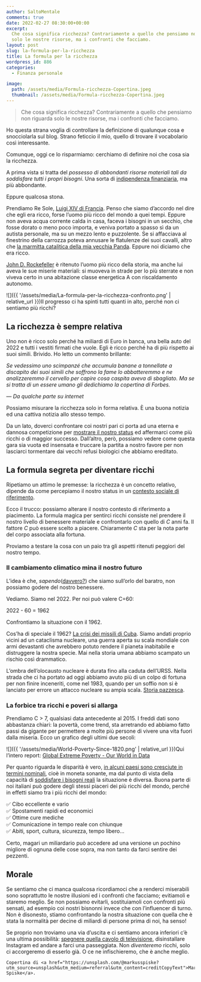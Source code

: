 ```yaml
---
author: SaltoMentale
comments: true
date: 2022-02-27 08:30:00+00:00
excerpt:
  Che cosa significa ricchezza? Contrariamente a quello che pensiamo non riguarda
  solo le nostre risorse, ma i confronti che facciamo.
layout: post
slug: la-formula-per-la-ricchezza
title: La formula per la ricchezza
wordpress_id: 886
categories:
  - Finanza personale

image:
  path: /assets/media/Formula-ricchezza-Copertina.jpeg
  thumbnail: /assets/media/Formula-ricchezza-Copertina.jpeg
---
```


> Che cosa significa ricchezza? Contrariamente a quello che pensiamo non riguarda solo le nostre risorse, ma i confronti che facciamo.


Ho questa strana voglia di controllare la definizione di qualunque cosa e snocciolarla sul blog. Strano feticcio il mio, quello di trovare il vocabolario così interessante.

Comunque, oggi ce lo risparmiamo: cerchiamo di definire noi che cosa sia la ricchezza.

A prima vista si tratta del _possesso di abbondanti risorse materiali tali da soddisfare tutti i propri bisogni_. Una sorta di [indipendenza finanziaria](/indipendenza-finanziaria/), ma più abbondante.

Eppure qualcosa stona.

Prendiamo Re Sole, [Luigi XIV di Francia](https://it.wikipedia.org/wiki/Luigi_XIV_di_Francia). Penso che siamo d’accordo nel dire che egli era ricco, forse l’uomo più ricco del mondo a quei tempi. Eppure non aveva acqua corrente calda in casa, faceva i bisogni in un secchio, che fosse dorato o meno poco importa, e veniva portato a spasso sì da un autista personale, ma su un mezzo lento e puzzolente. Se si affacciava al finestrino della carrozza poteva annusare le flatulenze dei suoi cavalli, altro che [la marmitta catalitica della mia vecchia Panda](/adattamento-edonistico/). Eppure noi diciamo che era ricco.

[John D. Rockefeller](https://en.wikipedia.org/wiki/John_D._Rockefeller) è ritenuto l’uomo più ricco della storia, ma anche lui aveva le sue miserie materiali: si muoveva in strade per lo più sterrate e non viveva certo in una abitazione classe energetica A con riscaldamento autonomo.

![]({{ '/assets/media/La-formula-per-la-ricchezza-confronto.png' | relative_url }})Il progresso ci ha spinti tutti quanti in alto, perché non ci sentiamo più ricchi?

## **La ricchezza è sempre relativa**

Uno non è ricco solo perché ha miliardi di Euro in banca, una bella auto del 2022 e tutti i vestiti firmati che vuole. Egli è ricco perché ha di più rispetto ai suoi simili. Brivido. Ho letto un commento brillante:

_Se vedessimo uno scimpanzé che accumula banane a tonnellate a discapito dei suoi simili che soffrono la fame lo abbatteremmo e ne analizzeremmo il cervello per capire cosa caspita aveva di sbagliato. Ma se si tratta di un essere umano gli dedichiamo la copertina di Forbes._

_— Da qualche parte su internet_

Possiamo misurare la ricchezza solo in forma relativa. È una buona notizia ed una cattiva notizia allo stesso tempo.

Da un lato, doverci confrontare coi nostri pari ci porta ad una eterna e dannosa competizione per [mostrare il nostro status](/il-costo-dello-status/) ed affermarci come più ricchi o di maggior successo. Dall’altro, però, possiamo vedere come questa gara sia vuota ed insensata e truccare la partita a nostro favore per non lasciarci tormentare dai vecchi refusi biologici che abbiamo ereditato.

## **La formula segreta per diventare ricchi**

Ripetiamo un attimo le premesse: la ricchezza è un concetto relativo, dipende da come percepiamo il nostro status in un [contesto sociale di riferimento](/il-giusto-lo-sbagliato-ed-il-contesto-sociale/).

Ecco il trucco: possiamo alterare il nostro contesto di riferimento a piacimento. La formula magica per sentirci ricchi consiste nel prendere il nostro livello di benessere materiale e confrontarlo con quello di _C_ anni fa. Il fattore _C_ può essere scelto a piacere. Chiaramente _C_ sta per la nota parte del corpo associata alla fortuna.

Proviamo a testare la cosa con un paio tra gli aspetti ritenuti peggiori del nostro tempo.

### **Il cambiamento climatico mina il nostro futuro**

L’idea è che, _sapendo_([davvero?](/tipi-di-sapere/)) che siamo sull’orlo del baratro, non possiamo godere del nostro benessere.

Vediamo. Siamo nel 2022. Per noi può valere C=60:

2022 - 60 = 1962

Confrontiamo la situazione con il 1962.

Cos’ha di speciale il 1962? [La crisi dei missili di Cuba](https://it.wikipedia.org/wiki/Crisi_dei_missili_di_Cuba). Siamo andati proprio vicini ad un cataclisma nucleare, una guerra aperta su scala mondiale con armi devastanti che avrebbero potuto rendere il pianeta inabitabile e distruggere la nostra specie. Mai nella storia umana abbiamo scampato un rischio così drammatico.

L’ombra dell’olocausto nucleare è durata fino alla caduta dell’URSS. Nella strada che ci ha portato ad oggi abbiamo avuto più di un colpo di fortuna per non finire inceneriti, come nel 1983, quando per un soffio non si è lanciato per errore un attacco nucleare su ampia scala. [Storia pazzesca](https://www.warhistoryonline.com/cold-war/man-saved-world-nuclear-destruction.html?chrome=1).

### **La forbice tra ricchi e poveri si allarga**

Prendiamo C > 7, qualsiasi data antecedente al 2015. I freddi dati sono abbastanza chiari: la povertà, come trend, sta arretrando ed abbiamo fatto passi da gigante per permettere a molte più persone di vivere una vita fuori dalla miseria. Ecco un grafico degli ultimi due secoli:

![]({{ '/assets/media/World-Poverty-Since-1820.png' | relative_url }})Qui l’intero report: [Global Extreme Poverty - Our World in Data](https://ourworldindata.org/extreme-poverty)

Per quanto riguarda le disparità è vero, [in alcuni paesi sono cresciute in termini nominali](https://ourworldindata.org/income-inequality), cioè in moneta sonante, ma dal punto di vista della capacità di [soddisfare i bisogni reali](/ricchi-sfondati/) la situazione è diversa. Buona parte di noi italiani può godere degli stessi piaceri dei più ricchi del mondo, perché in effetti siamo tra i più ricchi del mondo:

✅ Cibo eccellente e vario  
✅ Spostamenti rapidi ed economici  
✅ Ottime cure mediche  
✅ Comunicazione in tempo reale con chiunque  
✅ Abiti, sport, cultura, sicurezza, tempo libero...

Certo, magari un miliardario può accedere ad una versione un pochino migliore di ognuna delle cose sopra, ma non tanto da farci sentire dei pezzenti.

## **Morale**

Se sentiamo che ci manca qualcosa ricordiamoci che a renderci miserabili sono soprattutto le nostre illusioni ed i confronti che facciamo; evitiamoli e staremo meglio. Se non possiamo evitarli, sostituiamoli con confronti più sensati, ad esempio coi nostri bisnonni invece che con l’influencer di turno. Non è disonesto, stiamo confrontando la nostra situazione con quella che è stata la normalità per decine di miliardi di persone prima di noi, ha senso!

Se proprio non troviamo una via d’uscita e ci sentiamo ancora inferiori c’è una ultima possibilità: [spegnere quella cavolo di televisione](/televisione-quanto-costa-davvero/), disinstallare Instagram ed andare a farci una passeggiata. Non _diventeremo_ ricchi, solo ci accorgeremo di esserlo già. O ce ne infischieremo, che è anche meglio.

    Copertina di <a href="https://unsplash.com/@markusspiske?utm_source=unsplash&utm_medium=referral&utm_content=creditCopyText">Markus Spiske</a>.
